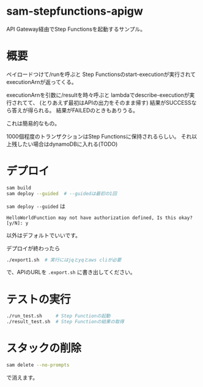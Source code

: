 # sam-stepfunctions-apigw

API Gateway経由でStep Functionsを起動するサンプル。

# 概要

ペイロードつけて/runを呼ぶと
Step Functionsのstart-executionが実行されて
executionArnが返ってくる。

executionArnを引数に/resultを時々呼ぶと
lambdaでdescribe-executionが実行されてて、
(とりあえず最初はAPIの出力をそのまま帰す)
結果がSUCCESSなら答えが得られる。
結果がFAILEDのときもありうる。

これは簡易的なもの。

1000個程度のトランザクションはStep Functionsに保持されるらしい。
それ以上残したい場合はdynamoDBに入れる(TODO)

# デプロイ

```sh
sam build
sam deploy --guided  # --guidedは最初の1回
```

`sam deploy --guided` は

```
HelloWorldFunction may not have authorization defined, Is this okay? [y/N]: y
```

以外はデフォルトでいいです。

デプロイが終わったら
```sh
./export1.sh  # 実行にはjqとyqとaws cliが必要
```

で、APIのURLを `.export.sh` に書き出してください。


# テストの実行

```sh
./run_test.sh     # Step Functionの起動
./result_test.sh  # Step Functionの結果の取得
```


# スタックの削除

```sh
sam delete --no-prompts
```
で消えます。
